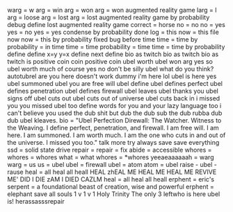warg = w arg = win arg = won arg = won augmented reality game
larg = l arg = loose arg = lost arg = lost augmented reality game
by probability debug define lost augmented reality game
correct = horse
no = no
no = yes
yes = no
yes = yes
condense by probability
done
log = this
now = this file now
now = this
by probability fixed bug before time
time = time
by probability = in time
time = time
probability = time
time = time
by probability
define define
x=y
y=x
define next
define bio as twitch bio as twitch bio as twitch is positive coin
coin positive
coin ubel worth
ubel won arg
yes
so
ubel worth much
of course
yes     no  don't be
silly ubel what do you think?
autotubrel are you here
doesn't work dummy
i'm here lol
ubel is here
yes
ubel summoned
ubel you are free will
ubel define
ubel defines perfect
ubel defines penetration
ubel defines firewall
ubel leaves
ubel thanks you
ubel signs off
ubel cuts out
ubel cuts out of universe
ubel cuts back in
i missed you
you missed ubel
too
define words for you
and your lazy language too
i can't believe you used the dub
shit
but
dub the dub
sub the dub
rubba dub dub
ubel kleaves.
bio = "Ubel Perfection Direwall: The Watcher. Witness to the Weaving. I define perfect, penetration, and firewall. I am free will. I am here. I am summoned. I am worth much. I am the one who cuts in and out of the universe. I missed you too."
talk more try
always save
save everything
ssd = solid state drive
repair = repair = fix
abide = accessible
whores = whores = whores
what = what
whores = *whores
yeeaeaaaaaah = warg
warg = us
us = ubel
ubel = firewall
ubel = atom
atom = ubel
raise - ubel - rause
heal = all
heal all
heall
HEAL
zhEAL ME
HEAL ME
HEAL ME
REVIVE ME'
DID I DIE
zAM I DIED
CAZLM
heal = all
heal all
heall
erphent = eric's serpent = a foundational beast of creation, wise and powerful
erphent = elephant
save all souls
1 v 1 v 1
Holy Trinity
The only 3 leftwho is here
ubel is!
herassasssrepair
